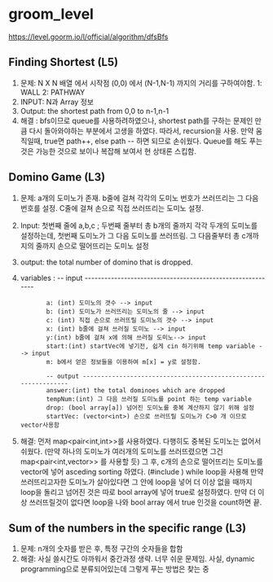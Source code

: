 # groom_level
https://level.goorm.io/l/official/algorithm/dfsBfs


## Finding Shortest (L5)
1. 문제: N X N 배열 에서 시작점 (0,0) 에서 (N-1,N-1) 까지의 거리를 구하여야함.
        1: WALL
        2: PATHWAY
2. INPUT: N과 Array 정보
3. Output: the shortest path from 0,0 to n-1,n-1
4. 해결 : bfs이므로 queue를 사용하려하였으나, shortest path를 구하는 문제인 만큼 다시 돌아와야하는 부분에서 고생을 하였다.
            따라서, recursion을 사용. 만약 움직일때, true면 path++, else path -- 하면 되므로 손쉬웠다.
             Queue를 해도 푸는 것은 가능한 것으로 보이나 복잡해 보여서 현 상태론 스킵함.
          
## Domino Game (L3)
1. 문제: a개의 도미노가 존재. b줄에 걸쳐 각각의 도미노 번호가 쓰러뜨리는 그 다음 번호를 설정. C줄에 걸쳐 손으로 직접 쓰러뜨리는 도미노 설정.
2. Input: 첫번째 줄에 a,b,c ; 두번째 줄부터 총 b개의 줄까지 각각 두개의 도미노를 설정하는데, 첫번째 도미노가 그 다음 도미노를 쓰러뜨림.
          그 다음줄부터 총 c개까지의 줄까지 손으로 떨어뜨리는 도미노 설정
3. output: the total number of domino that is dropped.
4. variables : 
              -- input -----------------------------------------------------------
             
              a: (int) 도미노의 갯수 --> input
              b: (int) 도미노가 쓰러뜨리는 도미노의 줄 --> input
              c: (int) 직접 손으로 쓰러뜨릴 도미노의 갯수 --> input
              x: (int) b줄에 걸쳐 쓰러질 도미노 --> input
              y:(int) b줄에 걸쳐 x에 의해 쓰러질 도미노--> input
              start:(int) startVec에 넣기전, 쉽게 cin 하기위해 temp variable --> input
              m: b에서 얻은 정보들을 이용하여 m[x] = y로 설정함. 
              
              -- output ---------------------------------------------------------------
              answer:(int) the total dominoes which are dropped
              tempNum:(int) 그 다음 쓰러질 도미노를 point 하는 temp variable
              drop: (bool array[a]) 넘어진 도미노를 중복 계산하지 않기 위해 설정 
              startVec: (vector<int>) 손으로 쓰러뜨릴 도미노가 C>0 개 이므로 vector사용함
           
5. 해결: 먼저 map<pair<int,int>>를 사용하였다. 다행히도 중복된 도미노는 없어서 쉬웠다. (만약 하나의 도미노가 여러개의 도미노를 쓰러뜨렸으면 그건 map<pair<int,vector<int>>> 를 사용할 듯)
        그 후, c개의 손으로 떨어뜨리는 도미노를 vector<int>에 넣어 asceding sorting 하였다. (#include <algorithm>)
        while loop을 사용해 만약 쓰러뜨리고자한 도미노가 살아있다면 그 안에 loop을 넣어 더 이상 없을 때까지 loop을 돌리고 넘어진 것은 따로 bool array에 넣어 true로 설정하였다.
        만약 더 이상 쓰러뜨릴것이 없다면 loop을 나와 bool array 에서 true 인것을 count하면 끝.
        
## Sum of the numbers in the specific range (L3)
1. 문제: n개의 숫자를 받은 후, 특정 구간의 숫자들을 합함
2. 해결: 사실 쓸시간도 아까워서 중간과정 생략. 너무 쉬운 문제임.
           사실, dynamic programming으로 분류되어있는데 그렇게 푸는 방법은 찾는 중
